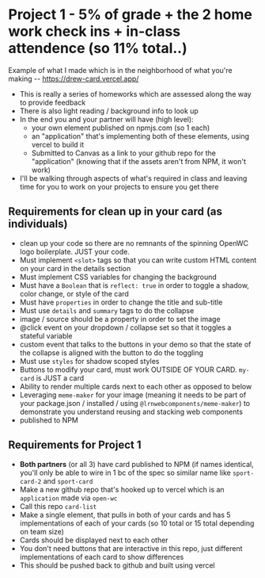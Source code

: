 # Project 1 - 5% of grade + the 2 home work check ins + in-class attendence (so 11% total..)
Example of what I made which is in the neighborhood of what you're making -- https://drew-card.vercel.app/
- This is really a series of homeworks which are assessed along the way to provide feedback
- There is also light reading / background info to look up
- In the end you and your partner will have (high level):
  - your own element published on npmjs.com (so 1 each)
  - an "application" that's implementing both of these elements, using vercel to build it
  - Submitted to Canvas as a link to your github repo for the "application" (knowing that if the assets aren't from NPM, it won't work)
- I'll be walking through aspects of what's required in class and leaving time for you to work on your projects to ensure you get there

## Requirements for clean up in your card (as individuals)
- clean up your code so there are no remnants of the spinning OpenWC logo boilerplate. JUST your code.
- Must implement `<slot>` tags so that you can write custom HTML content on your card in the details section
- Must implement CSS variables for changing the background
- Must have a `Boolean` that is `reflect: true` in order to toggle a shadow, color change, or style of the card
- Must have `properties` in order to change the title and sub-title
- Must use `details` and `summary` tags to do the collapse
- image / source should be a property in order to set the image
- @click event on your dropdown / collapse set so that it toggles a stateful variable
- custom event that talks to the buttons in your demo so that the state of the collapse is aligned with the button to do the toggling
- Must use `styles` for shadow scoped styles
- Buttons to modify your card, must work OUTSIDE OF YOUR CARD. `my-card` is JUST a card
- Ability to render multiple cards next to each other as opposed to below
- Leveraging `meme-maker` for your image (meaning it needs to be part of your package.json / installed / using `@lrnwebcomponents/meme-maker`) to demonstrate you understand reusing and stacking web components
- published to NPM

## Requirements for Project 1
- **Both partners** (or all 3) have card published to NPM (if names identical, you'll only be able to wire in 1 bc of the spec so similar name like `sport-card-2` and `sport-card`
- Make a new github repo that's hooked up to vercel which is an `application` made via `open-wc`
- Call this repo `card-list`
- Make a single element, that pulls in both of your cards and has 5 implementations of each of your cards (so 10 total or 15 total depending on team size)
- Cards should be displayed next to each other
- You don't need buttons that are interactive in this repo, just different implementations of each card to show differences
- This should be pushed back to github and built using vercel
